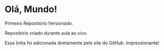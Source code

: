 # Olá, Mundo!
 Primeiro Repositório Versionado.

 Repositório criado durante aula ao vivo.

Essa linha foi adicionada diretamente pelo site do GitHub. Impressionante!
